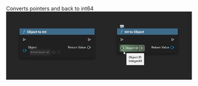 Converts pointers and back to int64
![](https://github.com/Nyaunix/NX_ObjectReferenceConverter/blob/master/Resources/imageBP.jpg)
